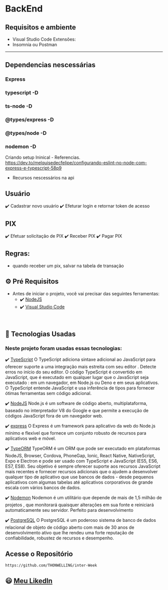 # BackEnd

## Requisitos e ambiente

- Visual Studio Code
  Extensões:
- Insomnia ou Postman

---

## Dependencias nescessárias

### Express

### typescript -D

### ts-node -D

### @types/express -D

### @types/node -D

### nodemon -D

Criando setup Ininical - Referencias.
https://dev.to/melquisedecfelipe/configurando-eslint-no-node-com-express-e-typescript-58p9

- Recursos nescessários na api

## Usuário

✔️ Cadastrar novo usuário
✔️ Efeturar login e retornar token de acesso

## PIX

✔️ Efetuar solicitação de PIX
✔️ Receber PIX
✔️ Pagar PIX

## Regras:

- quando receber um pix, salvar na tabela de transação

## ⚙ Pré Requisitos

- Antes de iniciar o projeto, você vai precisar das seguintes ferramentas:
  - ✔️ [NodeJS](https://nodejs.org/en/download/)
  - ✔️ [Visual Studio Code](https://code.visualstudio.com/)

<br>

## 🚀 Tecnologias Usadas

### Neste projeto foram usadas essas tecnologias:

✔️ [TypeScript](https://www.typescriptlang.org/)
O TypeScript adiciona sintaxe adicional ao JavaScript para oferecer suporte a uma integração mais estreita com seu editor . Detecte erros no início do seu editor.
O código TypeScript é convertido em JavaScript, que é executado em qualquer lugar que o JavaScript seja executado : em um navegador, em Node.js ou Deno e em seus aplicativos.
O TypeScript entende JavaScript e usa inferência de tipos para fornecer ótimas ferramentas sem código adicional.

✔️ [NodeJS](https://nodejs.org/en/download/)
Node.js é um software de código aberto, multiplataforma, baseado no interpretador V8 do Google e que permite a execução de códigos JavaScript fora de um navegador web.

✔️ [express](https://expressjs.com/pt-br/)
O Express é um framework para aplicativo da web do Node.js mínimo e flexível que fornece um conjunto robusto de recursos para aplicativos web e móvel.

✔️ [TypeORM](https://typeorm.io/#/)
TypeORM é um ORM que pode ser executado em plataformas NodeJS, Browser, Cordova, PhoneGap, Ionic, React Native, NativeScript, Expo e Electron e pode ser usado com TypeScript e JavaScript (ES5, ES6, ES7, ES8). Seu objetivo é sempre oferecer suporte aos recursos JavaScript mais recentes e fornecer recursos adicionais que o ajudem a desenvolver qualquer tipo de aplicativo que use bancos de dados - desde pequenos aplicativos com algumas tabelas até aplicativos corporativos de grande escala com vários bancos de dados.

✔️ [Nodemon](https://nodemon.io/)
Nodemon é um utilitário que depende de mais de 1,5 milhão de projetos , que monitorará quaisquer alterações em sua fonte e reiniciará automaticamente seu servidor. Perfeito para desenvolvimento

✔️ [PostgreSQL](https://www.postgresql.org/)
O PostgreSQL é um poderoso sistema de banco de dados relacional de objeto de código aberto com mais de 30 anos de desenvolvimento ativo que lhe rendeu uma forte reputação de confiabilidade, robustez de recursos e desempenho.
<br>

## Acesse o Repositório

```bash
https://github.com/THONWELLING/inter-Week
```

## 😃 [Meu Likedln](https://www.linkedin.com/in/wellington-sousa-9464a6179/)
